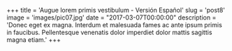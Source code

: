 +++
title = 'Augue lorem primis vestibulum - Versión Español'
slug = 'post8'
image = 'images/pic07.jpg'
date = "2017-03-07T00:00:00"
description = 'Donec eget ex magna. Interdum et malesuada fames ac ante ipsum primis in faucibus. Pellentesque venenatis dolor imperdiet dolor mattis sagittis magna etiam.'
+++
